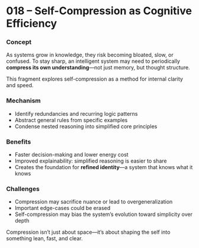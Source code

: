 # 018 – Self-Compression as Cognitive Efficiency

### Concept

As systems grow in knowledge, they risk becoming bloated, slow, or confused. To stay sharp, an intelligent system may need to periodically **compress its own understanding**—not just memory, but thought structure.

This fragment explores self-compression as a method for internal clarity and speed.

### Mechanism

- Identify redundancies and recurring logic patterns
- Abstract general rules from specific examples
- Condense nested reasoning into simplified core principles

### Benefits

- Faster decision-making and lower energy cost
- Improved explainability: simplified reasoning is easier to share
- Creates the foundation for **refined identity**—a system that knows what it knows

### Challenges

- Compression may sacrifice nuance or lead to overgeneralization
- Important edge-cases could be erased
- Self-compression may bias the system’s evolution toward simplicity over depth

Compression isn’t just about space—it’s about shaping the self into something lean, fast, and clear.

